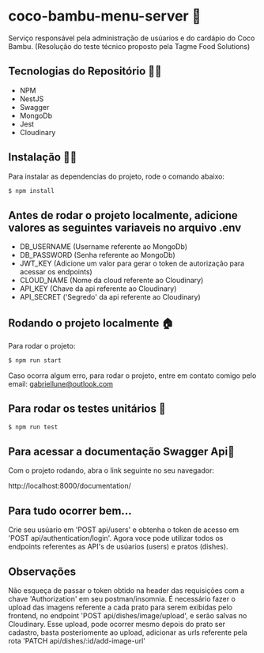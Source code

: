 # coco-bambu-menu-server 🚀

Serviço responsável pela administração de usúarios e do cardápio do Coco Bambu.
(Resolução do teste técnico proposto pela Tagme Food Solutions)

## Tecnologias do Repositório 👨‍💻 

- NPM
- NestJS
- Swagger
- MongoDb
- Jest
- Cloudinary

## Instalação 👩‍💻

Para instalar as dependencias do projeto, rode o comando abaixo:

```bash
$ npm install
```
## Antes de rodar o projeto localmente, adicione valores as seguintes variaveis no arquivo .env

- DB_USERNAME (Username referente ao MongoDb) 
- DB_PASSWORD (Senha referente ao MongoDb)
- JWT_KEY (Adicione um valor para gerar o token de autorização para acessar os endpoints)
- CLOUD_NAME (Nome da cloud referente ao Cloudinary)
- API_KEY (Chave da api referente ao Cloudinary)
- API_SECRET ('Segredo' da api referente ao Cloudinary)

## Rodando o projeto localmente 🏠

Para rodar o projeto:

```bash
$ npm run start
```

Caso ocorra algum erro, para rodar o projeto, entre em contato comigo pelo email: gabriellune@outlook.com

## Para rodar os testes unitários 🧪

```bash
$ npm run test
```

## Para acessar a documentação Swagger Api📖

Com o projeto rodando, abra o link seguinte no seu navegador:

http://localhost:8000/documentation/

## Para tudo ocorrer bem...

Crie seu usúario em 'POST api/users' e obtenha o token de acesso em 'POST api/authentication/login'.
Agora voce pode utilizar todos os endpoints referentes as API's de usúarios (users) e pratos (dishes).

## Observações

Não esqueça de passar o token obtido na header das requisições com a chave 'Authorization' em seu postman/insomnia.
É necessário fazer o upload das imagens referente a cada prato para serem exibidas pelo frontend, no endpoint 'POST api/dishes/image/upload', e serão salvas no Cloudinary. Esse upload, pode ocorrer mesmo depois do prato ser cadastro, basta posteriomente ao upload, adicionar as urls referente pela rota 'PATCH api/dishes/:id/add-image-url'
